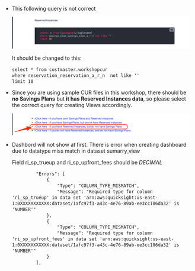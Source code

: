 * This following query is not correct
  
  ![](../images/ri_check_query.png)
  
  It should be changed to this:
  ```
  select * from costmaster.workshopcur
  where reservation_reservation_a_r_n  not like ''
  limit 10
  ```
  
* Since you are using sample CUR files in this workshop, there should be **no Savings Plans** but **it has Reserved Instances data**, so please select the correct query for creating Views accordingly.

   ![](../images/workshop_choosequery.png)
  
* Dashbord will not show at first. There is error when creating dashboard due to datatype miss match in dataset sumarry_view 

   Field ri_sp_trueup and ri_sp_upfront_fees should be *DECIMAL*

   ```
            "Errors": [
                {
                    "Type": "COLUMN_TYPE_MISMATCH",
                    "Message": "Required type for column 'ri_sp_trueup' in data set 'arn:aws:quicksight:us-east-1:0XXXXXXXXXXX:dataset/1afc97f3-a43c-4e76-89ab-ee3cc106da32' is 'NUMBER'"
                },
                {
                    "Type": "COLUMN_TYPE_MISMATCH",
                    "Message": "Required type for column 'ri_sp_upfront_fees' in data set 'arn:aws:quicksight:us-east-1:0XXXXXXXXXXX:dataset/1afc97f3-a43c-4e76-89ab-ee3cc106da32' is 'NUMBER'"
                }
            ],
   ```


